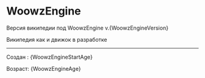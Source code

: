 # WoowzEngine

Версия википедии под WoowzEngine v.{WoowzEngineVersion}

Википедия как и движок в разработке

---

Создан : {WoowzEngineStartAge}

Возраст: {WoowzEngineAge}

<script>
function DateToString(y,M,d,h,m,post){
	function Pluralize(n, forms){
		n = Math.abs(n);
		if(n % 100 >= 11 && n % 100 <= 14){ return forms[2]; }
		switch(n % 10){
			case 1: return forms[0];
			case 2:
			case 3:
			case 4: return forms[1];
			default: return forms[2];
		}
	}

	var sy = post ? "году"   : Pluralize(y, ["год","года","лет"]);
	var sM = post ? "месяца" : Pluralize(M, ["месяц","месяца","месяцев"]);
	var sd = post ? "дня"    : Pluralize(d, ["день","дня","дней"]);
	var sh = post ? "часов"  : Pluralize(h, ["час","часа","часов"]);
	var sm = post ? "минут"  : Pluralize(m, ["минута","минуты","минут"]);
	
	return (post ? "в " : "") + y + " " + sy + ", " + M + " " + sM + ", " + d + " " + sd + ", " + h + " " + sh + ", " + m + " " + sm;
}

const StartDate = new Date(Date.UTC(2025, 6, 6, 9, 33));
window.ReplaceKey("WoowzEngineStartAge", DateToString(StartDate.getFullYear(), StartDate.getMonth(), StartDate.getDate(), StartDate.getHours(), StartDate.getMinutes(), true));

const Now = new Date();

let sY = StartDate.getUTCFullYear(), sM = StartDate.getUTCMonth(), sD = StartDate.getUTCDate();
let sH = StartDate.getUTCHours(), sm = StartDate.getUTCMinutes();

let eY = Now.getUTCFullYear(), eM = Now.getUTCMonth(), eD = Now.getUTCDate();
let eH = Now.getUTCHours(), em = Now.getUTCMinutes();

let years   = eY - sY;
let months  = eM - sM;
let days    = eD - sD;
let hours   = eH - sH;
let minutes = em - sm;

if (minutes < 0) {
	minutes += 60;
	hours--;
}
if (hours < 0) {
	hours += 24;
	days--;
}
if (days < 0) {
	const daysInPrevMonth = new Date(Date.UTC(eY, eM, 0)).getUTCDate();
	days += daysInPrevMonth;
	months--;
}
if (months < 0) {
	months += 12;
	years--;
}

window.ReplaceKey("WoowzEngineAge", DateToString(years, months, days, hours, minutes, false));

</script>